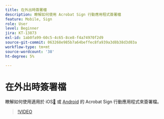 ```yaml
---
title: 在外出時簽署檔
description: 瞭解如何使用 Acrobat Sign 行動應用程式簽署檔
feature: Mobile, Sign
role: User
level: Beginner
jira: KT-13873
exl-id: 1ab0fa99-60c5-4c65-8ce8-f4a74970f2d9
source-git-commit: 063268e985b7a64beffec8fa939a3d8b38d3d03a
workflow-type: tm+mt
source-wordcount: '38'
ht-degree: 5%

---
```


# 在外出時簽署檔

瞭解如何使用適用於 iOS[&#128279;](https://apps.apple.com/us/app/adobe-sign/id481082197) 或 [Android](https://play.google.com/store/apps/details?id=com.adobe.echosign&hl=zh_TW) 的 Acrobat Sign 行動應用程式來簽署檔。

>[!VIDEO](https://video.tv.adobe.com/v/3439049?quality=12&learn=on&hidetitle=true&captions=chi_hant)
